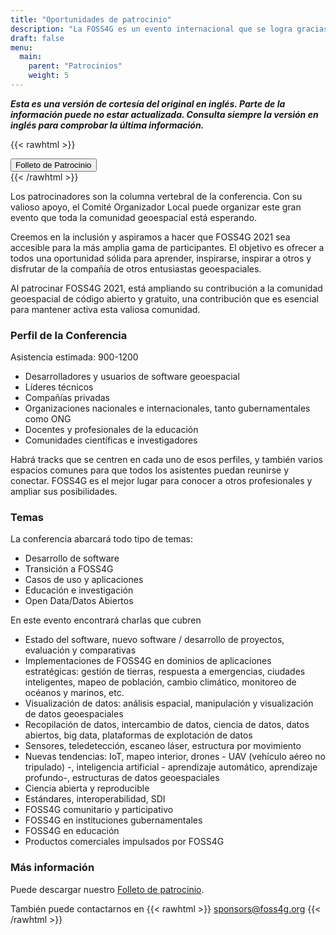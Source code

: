 ```yaml
---
title: "Oportunidades de patrocinio"
description: "La FOSS4G es un evento internacional que se logra gracias a la colaboración de los patrocinadores, la conferencia contara con una variada cantidad de charlas que cubren un amplio número de temas y espacios comunes para socializar sobre los temas de nuestro interés."
draft: false
menu:
  main:
    parent: "Patrocinios"
    weight: 5
---
```


***Esta es una versión de cortesía del original en inglés. Parte de la información puede no estar actualizada. Consulta siempre la versión en inglés para comprobar la última información.***

{{< rawhtml >}}
        <div class="col d-flex justify-content-center">
          <a style="btn btn-primary mb-3" href="/documents/sponsors_brochure.pdf">
            <button type="button" name="button" class="btn btn-primary rounded-pill px-5 py-2 mb-5">
              Folleto de Patrocinio
            </button>
          </a>
        </div>
{{< /rawhtml >}}

Los patrocinadores son la columna vertebral de la conferencia. Con su valioso apoyo, el Comité Organizador Local puede organizar este gran evento que toda la comunidad geoespacial está esperando.

Creemos en la inclusión y aspiramos a hacer que FOSS4G 2021 sea accesible para la más amplia gama de participantes. El objetivo es ofrecer a todos una oportunidad sólida para aprender, inspirarse, inspirar a otros y disfrutar de la compañía de otros entusiastas geoespaciales.

Al patrocinar FOSS4G 2021, está ampliando su contribución a la comunidad geoespacial de código abierto y gratuito, una contribución que es esencial para mantener activa esta valiosa comunidad.

### Perfil de la Conferencia

Asistencia estimada: 900-1200
- Desarrolladores y usuarios de software geoespacial
- Líderes técnicos
- Compañías privadas
- Organizaciones nacionales e internacionales, tanto gubernamentales como ONG
- Docentes y profesionales de la educación
- Comunidades científicas e investigadores
  
Habrá tracks que se centren en cada uno de esos perfiles, y también varios espacios comunes para que todos los asistentes puedan reunirse y conectar. FOSS4G es el mejor lugar para conocer a otros profesionales y ampliar sus posibilidades.

### Temas

La conferencia abarcará todo tipo de temas:

 * Desarrollo de software
 * Transición a FOSS4G
 * Casos de uso y aplicaciones
 * Educación e investigación
 * Open Data/Datos Abiertos
 
En este evento encontrará charlas que cubren

 * Estado del software, nuevo software / desarrollo de proyectos, evaluación y comparativas
 * Implementaciones de FOSS4G en dominios de aplicaciones estratégicas: gestión de tierras, respuesta a emergencias, ciudades inteligentes, mapeo de población, cambio climático, monitoreo de océanos y marinos, etc.
 * Visualización de datos: análisis espacial, manipulación y visualización de datos geoespaciales
 * Recopilación de datos, intercambio de datos, ciencia de datos, datos abiertos, big data, plataformas de explotación de datos
 * Sensores, teledetección, escaneo láser, estructura por movimiento
 * Nuevas tendencias: IoT, mapeo interior, drones - UAV (vehículo aéreo no tripulado) -, inteligencia artificial - aprendizaje automático, aprendizaje profundo-, estructuras de datos geoespaciales
 * Ciencia abierta y reproducible
 * Estándares, interoperabilidad, SDI
 * FOSS4G comunitario y participativo
 * FOSS4G en instituciones gubernamentales
 * FOSS4G en educación
 * Productos comerciales impulsados ​​por FOSS4G
  
### Más información
  
Puede descargar nuestro [Folleto de patrocinio](/documents/sponsors_brochure.pdf).

También puede contactarnos en
{{< rawhtml >}}
<a href="mailto:sponsors@foss4g.org" target="_blank"><i class="fa fa-envelope"></i>sponsors@foss4g.org</a>
{{< /rawhtml >}}
